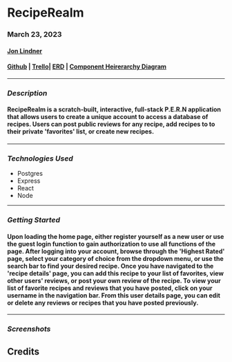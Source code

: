 # RecipeRealm

### **March 23, 2023**

#### [Jon Lindner ](https://www.linkedin.com/in/jon-lindner-807847183/)

#### [Github](https://github.com/jonclindner/RecipeRealm) | [Trello](https://trello.com/invite/b/vSYUEiE6/ATTI724bd9182dba0eef6754e4bd54e81dd38A9EA038/reciperealm)| [ERD](https://lucid.app/lucidchart/6e7de7d0-9822-4d73-aba6-8d4fb074b0ab/edit?viewport_loc=-93%2C172%2C1454%2C688%2C0_0&invitationId=inv_32a57dfb-5d87-422c-9758-edbfd0f415f0) | [Component Heirerarchy Diagram](https://lucid.app/lucidchart/0f7214e5-9fa0-433e-b31a-daaf304029be/edit?beaconFlowId=B863AEEC0899D5CB&invitationId=inv_5fa7d33a-8083-43e6-8cfd-842732bc8d76&page=0_0#)

---

### **_Description_**

#### RecipeRealm is a scratch-built, interactive, full-stack P.E.R.N application that allows users to create a unique account to access a database of recipes. Users can post public reviews for any recipe, add recipes to to their private 'favorites' list, or create new recipes.

####

---

### **_*Technologies Used*_**

- Postgres
- Express
- React
- Node

---

### **_Getting Started_**

#### Upon loading the home page, either register yourself as a new user or use the guest login function to gain authorization to use all functions of the page. After logging into your account, browse through the 'Highest Rated' page, select your category of choice from the dropdown menu, or use the search bar to find your desired recipe. Once you have navigated to the 'recipe details' page, you can add this recipe to your list of favorites, view other users' reviews, or post your own review of the recipe. To view your list of favorite recipes and reviews that you have posted, click on your username in the navigation bar. From this user details page, you can edit or delete any reviews or recipes that you have posted previously.

---

### **_Screenshots_**

## **Credits**
